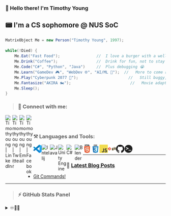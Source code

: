 ### 👋 Hello there! I'm Timothy Young

## 📟 I'm a CS sophomore @ NUS SoC 

```java
MatrixObject Me = new Person("Timothy Young", 1997);

while(!Died) {
    Me.Eat("Fast Food");                //  I love a burger with a well grilled patty 🍔
    Me.Drink("Coffee");                 //  Drink for fun, not to stay awake 🤡
    Me.Code("C#", "Python", "Java")     //  Plus debugging 😭
    Me.Learn("GameDev 🎮", "WebDev 🌐", "AI/ML 🤖");  //   More to come hehe ... 👨🏻‍💻 
    Me.Play("Cyberpunk 2077 🌆");                      //   Still buggy, but it's cool      m̸̛̫̤̮̙͈̘̼͔͎̮̺̀̉͊̍́͐́̄̇̍͛́̈́̿̏̓̃̑̋̚͜͜ͅá̵̳̜̦͙̥̜̼̬̙̭̘̈́̿̑́̿͆͐̀ͅͅt̶̡̛̬̦͙̻͉͔̺͗̉̀͐̓̍̊̾̌̈̀̍̀̒͛̒͝͝ͅr̸̡̧̦̘̖̬͇̮̺̿̏͌̃̾̍͜͝i̸̡̯̦̹̫͚̗̟̗͕̿̂́̌̑̆̈́̐͂͊̅́͒̑͝͝x̴̤̮̰̥̦̗͛
    Me.Fantasize("AKIRA 🏍️");                          //   Movie adaptation != Comics ⚠️
    Me.Sleep();
}
```

> ### 🤝 Connect with me:

[<img align="left" alt="Timothyoung | LinkedIn" width="22px" src="https://cdn-icons.flaticon.com/png/512/1377/premium/1377213.png?token=exp=1641011237~hmac=d72138cabdfd4afaefa218474fefe1b3" />][linkedin]
[<img align="left" alt="Timothyoung | Twitter" width="22px" src="https://cdn-icons.flaticon.com/png/512/3670/premium/3670127.png?token=exp=1641011325~hmac=1149f02d498c658158fc858cf8b1bf8f" />][twitter]
[<img align="left" alt="Timothyoung | Email" width="22px" src="https://cdn-icons-png.flaticon.com/512/552/552486.png" />][email]
[<img align="left" alt="Timothyoung | Facebook" width="22px" src="https://cdn-icons.flaticon.com/png/512/3670/premium/3670124.png?token=exp=1641011600~hmac=114b63b6fdd177b422f701d66bb95787" />][facebook]

<br />
<br />

> ### ⚒️ Languages and Tools:

<img align="left" alt="Visual Studio Code" width="26px" src="https://raw.githubusercontent.com/github/explore/80688e429a7d4ef2fca1e82350fe8e3517d3494d/topics/visual-studio-code/visual-studio-code.png" />
<img align="left" alt="Intellij" width="26px" src="https://upload.wikimedia.org/wikipedia/commons/9/9c/IntelliJ_IDEA_Icon.svg" />
<img align="left" alt="Java" width="26px" src="https://cdn-icons-png.flaticon.com/512/226/226777.png" />
<img align="left" alt="Unity Engine" width="26px" src="https://cdn.icon-icons.com/icons2/2248/PNG/512/unity_icon_136074.png" />
<img align="left" alt="C#" width="26px" src="https://upload.wikimedia.org/wikipedia/commons/4/4f/Csharp_Logo.png" />
<img align="left" alt="Blender" width="26px" src="https://upload.wikimedia.org/wikipedia/commons/0/0c/Blender_logo_no_text.svg" />
<img align="left" alt="HTML5" width="26px" src="https://raw.githubusercontent.com/github/explore/80688e429a7d4ef2fca1e82350fe8e3517d3494d/topics/html/html.png" />
<img align="left" alt="CSS3" width="26px" src="https://raw.githubusercontent.com/github/explore/80688e429a7d4ef2fca1e82350fe8e3517d3494d/topics/css/css.png" />
<img align="left" alt="JavaScript" width="26px" src="https://raw.githubusercontent.com/github/explore/80688e429a7d4ef2fca1e82350fe8e3517d3494d/topics/javascript/javascript.png" />
<img align="left" alt="Git" width="26px" src="https://raw.githubusercontent.com/github/explore/80688e429a7d4ef2fca1e82350fe8e3517d3494d/topics/git/git.png" />
<img align="left" alt="GitHub" width="26px" src="https://raw.githubusercontent.com/github/explore/78df643247d429f6cc873026c0622819ad797942/topics/github/github.png" />
<img align="left" alt="Terminal" width="26px" src="https://raw.githubusercontent.com/github/explore/80688e429a7d4ef2fca1e82350fe8e3517d3494d/topics/terminal/terminal.png" />

<br />

---

> ### 📕 [Latest Blog Posts](https://dev.to/timothyoung97)

<!-- BLOG-POST-LIST:START -->
- [Git Commands!](https://dev.to/timothyoung97/git-commands-3pkh)
<!-- BLOG-POST-LIST:END -->

---

> ### ⚡ GitHub Stats Panel

<details>
  <summary>♾️📶🆙</summary>

  <br></br>
  
  <p align="center">
    <a href="https://wakatime.com/@ef7a035f-bf99-4a44-afa7-b137c4dd5373"><img src="https://wakatime.com/badge/user/ef7a035f-bf99-4a44-afa7-b137c4dd5373.svg" alt="Total time coded since Jan 2 2022" /></a>
  </p>
  
  <p align="center">
    <code><img align="center" src="https://github-readme-stats.vercel.app/api?username=Timothyoung97&count_private=true&show_icons=true&theme=blue-green" /></code>
    <code><img align="center" src="https://github-readme-stats.vercel.app/api/top-langs/?username=Timothyoung97&theme=blue-green&count_private=true" /></code>
  </p>  
  
  <p align="center">
    <code><img align="center" src="https://github-readme-stats.vercel.app/api/wakatime?username=Timothyoung97&theme=blue-green&count_private=true&show_icons=true" /></code>
  </p>

</details>

[facebook]: https://www.facebook.com/TimYoung97
[email]: mailto:e0518553@u.nus.edu
[twitter]: https://twitter.com/timothyoung97
[linkedin]: https://www.linkedin.com/in/shiyuan-yang97/
